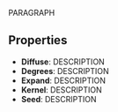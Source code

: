 PARAGRAPH

## Properties

- **Diffuse**: DESCRIPTION
- **Degrees**: DESCRIPTION
- **Expand**: DESCRIPTION
- **Kernel**: DESCRIPTION
- **Seed**: DESCRIPTION





